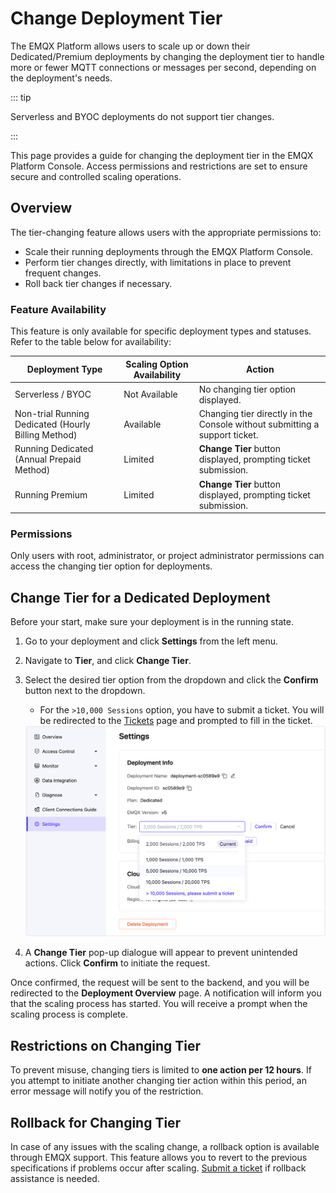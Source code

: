 # Change Deployment Tier

The EMQX Platform allows users to scale up or down their Dedicated/Premium deployments by changing the deployment tier to handle more or fewer MQTT connections or messages per second, depending on the deployment's needs.

::: tip

Serverless and BYOC deployments do not support tier changes.

:::

This page provides a guide for changing the deployment tier in the EMQX Platform Console. Access permissions and restrictions are set to ensure secure and controlled scaling operations.

## Overview

The tier-changing feature allows users with the appropriate permissions to:

- Scale their running deployments through the EMQX Platform Console.
- Perform tier changes directly, with limitations in place to prevent frequent changes.
- Roll back tier changes if necessary.

### Feature Availability

This feature is only available for specific deployment types and statuses. Refer to the table below for availability:

| Deployment Type                                     | Scaling Option Availability | Action                                                       |
| --------------------------------------------------- | --------------------------- | ------------------------------------------------------------ |
| Serverless / BYOC                                   | Not Available               | No changing tier option displayed.                           |
| Non-trial Running Dedicated (Hourly Billing Method) | Available                   | Changing tier directly in the Console without submitting a support ticket. |
| Running Dedicated (Annual Prepaid Method)           | Limited                     | **Change Tier** button displayed, prompting ticket submission. |
| Running Premium                                     | Limited                     | **Change Tier** button displayed, prompting ticket submission. |

### Permissions

Only users with root, administrator, or project administrator permissions can access the changing tier option for deployments.

## Change Tier for a Dedicated Deployment

Before your start, make sure your deployment is in the running state.

1. Go to your deployment and click **Settings** from the left menu.

2. Navigate to **Tier**, and click **Change Tier**.

3. Select the desired tier option from the dropdown and click the **Confirm** button next to the dropdown. 

   - For the `>10,000 Sessions` option, you have to submit a ticket. You will be redirected to the [Tickets](../feature/tickets.md) page and prompted to fill in the ticket.

   <img src="./_assets/change_tier.png" alt="change_tier" style="zoom:67%;" />

4. A **Change Tier** pop-up dialogue will appear to prevent unintended actions. Click **Confirm** to initiate the request.

Once confirmed, the request will be sent to the backend, and you will be redirected to the **Deployment Overview** page. A notification will inform you that the scaling process has started. You will receive a prompt when the scaling process is complete.

## Restrictions on Changing Tier

To prevent misuse, changing tiers is limited to **one action per 12 hours**. If you attempt to initiate another changing tier action within this period, an error message will notify you of the restriction.

## Rollback for Changing Tier

In case of any issues with the scaling change, a rollback option is available through EMQX support. This feature allows you to revert to the previous specifications if problems occur after scaling. [Submit a ticket](../feature/tickets.md#create-a-ticket) if rollback assistance is needed.